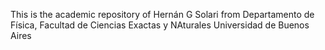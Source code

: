This is the academic repository of Hernán G Solari
from Departamento de Física, Facultad de Ciencias Exactas y NAturales
Universidad de Buenos Aires

<!---
hgsolari/hgsolari is a ✨ special ✨ repository because its `README.md` (this file) appears on your GitHub profile.
You can click the Preview link to take a look at your changes.
--->
